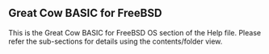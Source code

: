 <div class="section">

<div class="titlepage">

<div>

<div>

<span id="great_cow_basic_for_freebsd"></span>Great Cow BASIC for FreeBSD
--------------------------------------------------------------------------

</div>

</div>

</div>

This is the Great Cow BASIC for FreeBSD OS section of the Help file.
Please refer the sub-sections for details using the contents/folder
view.

</div>
